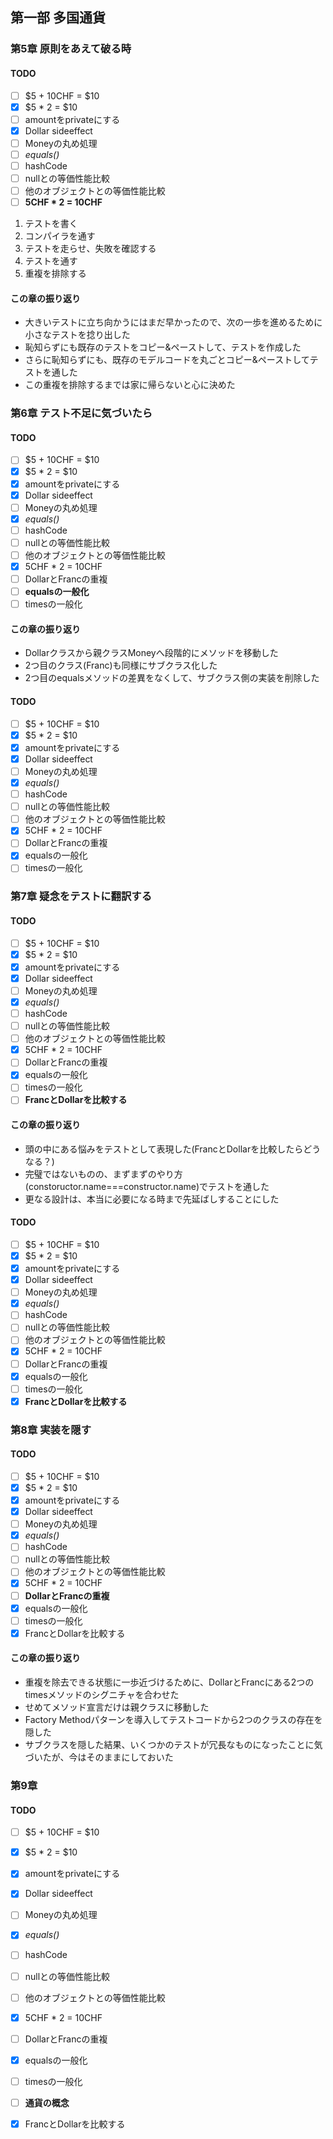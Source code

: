 ## 第一部 多国通貨

### 第5章 原則をあえて破る時

#### TODO
* [ ] $5 + 10CHF = $10
* [x] $5 * 2 = $10
* [ ] amountをprivateにする
* [x] Dollar sideeffect
* [ ] Moneyの丸め処理
* [ ] *equals()*
* [ ] hashCode
* [ ] nullとの等価性能比較
* [ ] 他のオブジェクトとの等価性能比較
* [ ] **5CHF * 2 = 10CHF**

1. テストを書く
2. コンパイラを通す
3. テストを走らせ、失敗を確認する
4. テストを通す
5. 重複を排除する

#### この章の振り返り

* 大きいテストに立ち向かうにはまだ早かったので、次の一歩を進めるために小さなテストを捻り出した
* 恥知らずにも既存のテストをコピー&ペーストして、テストを作成した
* さらに恥知らずにも、既存のモデルコードを丸ごとコピー&ペーストしてテストを通した
* この重複を排除するまでは家に帰らないと心に決めた

### 第6章 テスト不足に気づいたら

#### TODO
* [ ] $5 + 10CHF = $10
* [x] $5 * 2 = $10
* [x] amountをprivateにする
* [x] Dollar sideeffect
* [ ] Moneyの丸め処理
* [x] *equals()*
* [ ] hashCode
* [ ] nullとの等価性能比較
* [ ] 他のオブジェクトとの等価性能比較
* [x] 5CHF * 2 = 10CHF
* [ ] DollarとFrancの重複
* [ ] **equalsの一般化**
* [ ] timesの一般化

#### この章の振り返り
* Dollarクラスから親クラスMoneyへ段階的にメソッドを移動した
* 2つ目のクラス(Franc)も同様にサブクラス化した
* 2つ目のequalsメソッドの差異をなくして、サブクラス側の実装を削除した

#### TODO
* [ ] $5 + 10CHF = $10
* [x] $5 * 2 = $10
* [x] amountをprivateにする
* [x] Dollar sideeffect
* [ ] Moneyの丸め処理
* [x] *equals()*
* [ ] hashCode
* [ ] nullとの等価性能比較
* [ ] 他のオブジェクトとの等価性能比較
* [x] 5CHF * 2 = 10CHF
* [ ] DollarとFrancの重複
* [x] equalsの一般化
* [ ] timesの一般化

### 第7章 疑念をテストに翻訳する

#### TODO
* [ ] $5 + 10CHF = $10
* [x] $5 * 2 = $10
* [x] amountをprivateにする
* [x] Dollar sideeffect
* [ ] Moneyの丸め処理
* [x] *equals()*
* [ ] hashCode
* [ ] nullとの等価性能比較
* [ ] 他のオブジェクトとの等価性能比較
* [x] 5CHF * 2 = 10CHF
* [ ] DollarとFrancの重複
* [x] equalsの一般化
* [ ] timesの一般化
* [ ] **FrancとDollarを比較する**

#### この章の振り返り
* 頭の中にある悩みをテストとして表現した(FrancとDollarを比較したらどうなる？)
* 完璧ではないものの、まずまずのやり方(constoructor.name===constructor.name)でテストを通した
* 更なる設計は、本当に必要になる時まで先延ばしすることにした

#### TODO
* [ ] $5 + 10CHF = $10
* [x] $5 * 2 = $10
* [x] amountをprivateにする
* [x] Dollar sideeffect
* [ ] Moneyの丸め処理
* [x] *equals()*
* [ ] hashCode
* [ ] nullとの等価性能比較
* [ ] 他のオブジェクトとの等価性能比較
* [x] 5CHF * 2 = 10CHF
* [ ] DollarとFrancの重複
* [x] equalsの一般化
* [ ] timesの一般化
* [x] **FrancとDollarを比較する**

### 第8章 実装を隠す

#### TODO
* [ ] $5 + 10CHF = $10
* [x] $5 * 2 = $10
* [x] amountをprivateにする
* [x] Dollar sideeffect
* [ ] Moneyの丸め処理
* [x] *equals()*
* [ ] hashCode
* [ ] nullとの等価性能比較
* [ ] 他のオブジェクトとの等価性能比較
* [x] 5CHF * 2 = 10CHF
* [ ] **DollarとFrancの重複**
* [x] equalsの一般化
* [ ] timesの一般化
* [x] FrancとDollarを比較する

#### この章の振り返り
* 重複を除去できる状態に一歩近づけるために、DollarとFrancにある2つのtimesメソッドのシグニチャを合わせた
* せめてメソッド宣言だけは親クラスに移動した
* Factory Methodパターンを導入してテストコードから2つのクラスの存在を隠した
* サブクラスを隠した結果、いくつかのテストが冗長なものになったことに気づいたが、今はそのままにしておいた

### 第9章

#### TODO
* [ ] $5 + 10CHF = $10
* [x] $5 * 2 = $10
* [x] amountをprivateにする
* [x] Dollar sideeffect
* [ ] Moneyの丸め処理
* [x] *equals()*
* [ ] hashCode
* [ ] nullとの等価性能比較
* [ ] 他のオブジェクトとの等価性能比較
* [x] 5CHF * 2 = 10CHF
* [ ] DollarとFrancの重複
* [x] equalsの一般化
* [ ] timesの一般化
* [ ] **通貨の概念**
* [x] FrancとDollarを比較する

